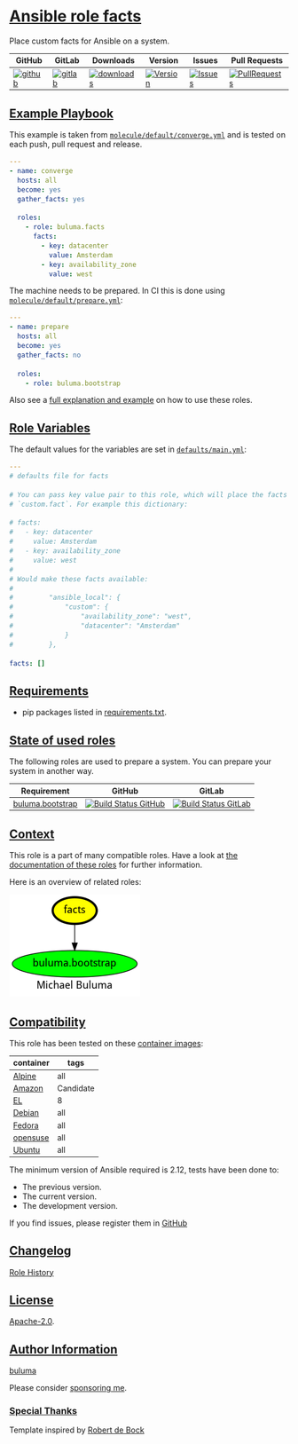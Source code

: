 # [Ansible role facts](#facts)

Place custom facts for Ansible on a system.

|GitHub|GitLab|Downloads|Version|Issues|Pull Requests|
|------|------|-------|-------|------|-------------|
|[![github](https://github.com/buluma/ansible-role-facts/workflows/Ansible%20Molecule/badge.svg)](https://github.com/buluma/ansible-role-facts/actions)|[![gitlab](https://gitlab.com/shadowwalker/ansible-role-facts/badges/master/pipeline.svg)](https://gitlab.com/shadowwalker/ansible-role-facts)|[![downloads](https://img.shields.io/ansible/role/d/4704)](https://galaxy.ansible.com/buluma/facts)|[![Version](https://img.shields.io/github/release/buluma/ansible-role-facts.svg)](https://github.com/buluma/ansible-role-facts/releases/)|[![Issues](https://img.shields.io/github/issues/buluma/ansible-role-facts.svg)](https://github.com/buluma/ansible-role-facts/issues/)|[![PullRequests](https://img.shields.io/github/issues-pr-closed-raw/buluma/ansible-role-facts.svg)](https://github.com/buluma/ansible-role-facts/pulls/)|

## [Example Playbook](#example-playbook)

This example is taken from [`molecule/default/converge.yml`](https://github.com/buluma/ansible-role-facts/blob/master/molecule/default/converge.yml) and is tested on each push, pull request and release.

```yaml
---
- name: converge
  hosts: all
  become: yes
  gather_facts: yes

  roles:
    - role: buluma.facts
      facts:
        - key: datacenter
          value: Amsterdam
        - key: availability_zone
          value: west
```

The machine needs to be prepared. In CI this is done using [`molecule/default/prepare.yml`](https://github.com/buluma/ansible-role-facts/blob/master/molecule/default/prepare.yml):

```yaml
---
- name: prepare
  hosts: all
  become: yes
  gather_facts: no

  roles:
    - role: buluma.bootstrap
```

Also see a [full explanation and example](https://buluma.github.io/how-to-use-these-roles.html) on how to use these roles.

## [Role Variables](#role-variables)

The default values for the variables are set in [`defaults/main.yml`](https://github.com/buluma/ansible-role-facts/blob/master/defaults/main.yml):

```yaml
---
# defaults file for facts

# You can pass key value pair to this role, which will place the facts in
# `custom.fact`. For example this dictionary:

# facts:
#   - key: datacenter
#     value: Amsterdam
#   - key: availability_zone
#     value: west
#
# Would make these facts available:
#
#         "ansible_local": {
#             "custom": {
#                 "availability_zone": "west",
#                 "datacenter": "Amsterdam"
#             }
#         },

facts: []
```

## [Requirements](#requirements)

- pip packages listed in [requirements.txt](https://github.com/buluma/ansible-role-facts/blob/master/requirements.txt).

## [State of used roles](#state-of-used-roles)

The following roles are used to prepare a system. You can prepare your system in another way.

| Requirement | GitHub | GitLab |
|-------------|--------|--------|
|[buluma.bootstrap](https://galaxy.ansible.com/buluma/bootstrap)|[![Build Status GitHub](https://github.com/buluma/ansible-role-bootstrap/workflows/Ansible%20Molecule/badge.svg)](https://github.com/buluma/ansible-role-bootstrap/actions)|[![Build Status GitLab](https://gitlab.com/shadowwalker/ansible-role-bootstrap/badges/master/pipeline.svg)](https://gitlab.com/shadowwalker/ansible-role-bootstrap)|

## [Context](#context)

This role is a part of many compatible roles. Have a look at [the documentation of these roles](https://buluma.github.io/) for further information.

Here is an overview of related roles:

![dependencies](https://raw.githubusercontent.com/buluma/ansible-role-facts/png/requirements.png "Dependencies")

## [Compatibility](#compatibility)

This role has been tested on these [container images](https://hub.docker.com/u/buluma):

|container|tags|
|---------|----|
|[Alpine](https://hub.docker.com/repository/docker/buluma/alpine/general)|all|
|[Amazon](https://hub.docker.com/repository/docker/buluma/amazonlinux/general)|Candidate|
|[EL](https://hub.docker.com/repository/docker/buluma/enterpriselinux/general)|8|
|[Debian](https://hub.docker.com/repository/docker/buluma/debian/general)|all|
|[Fedora](https://hub.docker.com/repository/docker/buluma/fedora/general)|all|
|[opensuse](https://hub.docker.com/repository/docker/buluma/opensuse/general)|all|
|[Ubuntu](https://hub.docker.com/repository/docker/buluma/ubuntu/general)|all|

The minimum version of Ansible required is 2.12, tests have been done to:

- The previous version.
- The current version.
- The development version.

If you find issues, please register them in [GitHub](https://github.com/buluma/ansible-role-facts/issues)

## [Changelog](#changelog)

[Role History](https://github.com/buluma/ansible-role-facts/blob/master/CHANGELOG.md)

## [License](#license)

[Apache-2.0](https://github.com/buluma/ansible-role-facts/blob/master/LICENSE).

## [Author Information](#author-information)

[buluma](https://buluma.github.io/)

Please consider [sponsoring me](https://github.com/sponsors/buluma).

### [Special Thanks](#special-thanks)

Template inspired by [Robert de Bock](https://github.com/robertdebock)
